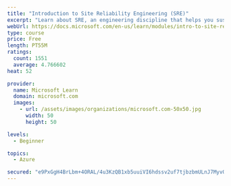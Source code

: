 ```yaml
---
title: "Introduction to Site Reliability Engineering (SRE)"
excerpt: "Learn about SRE, an engineering discipline that helps you sustainably achieve the appropriate level of reliability in your systems, services, and products."
webUrl: https://docs.microsoft.com/en-us/learn/modules/intro-to-site-reliability-engineering/
type: course
price: Free
length: PT55M
ratings:
  count: 1551
  average: 4.766602
heat: 52

provider:
  name: Microsoft Learn
  domain: microsoft.com
  images:
    - url: /assets/images/organizations/microsoft.com-50x50.jpg
      width: 50
      height: 50

levels:
  - Beginner

topics:
  - Azure

secured: "e9PxGgH4BrLbm+4ORAL/4u3KzQB1xb5uuiVI6hdssv2uf7tjbzbmULnJ7MyvOHPzrx8VQECPv/jvChcuwKSNQ0aEbaCBxt4LBIIjdHBrx5jIY93ViLiJnNjVsQGU30kZvuDhcp/0bDEPnAlTk9St9/u9CnF/YR04LEk5ClGGWBzBYgj4ApInilb0/JU3hx4gAxkNPgN/ubqbttpOHy32H7gnOjLZj/5SJVxfNdeK2Xgr3ivd31S8t5fACSYnPTFhaZOXWddO4cSw8aKTsrqNOlyJmPNU24/1FY0R0MYTTWm5Vu1qpH5QH0ITpFhV8xTbd6iq9BN+szqtnsRYW10pHfN981S3abSThMjBMg5IIplxiyYBHNn1etaSstpcKyIkxJRoe5YNxzThfqW0c7/Ra0trZMXqgweWCPkJ0UDWDdI=;yRFmM1Ld7J1fk+0phzpLHA=="
---
```


